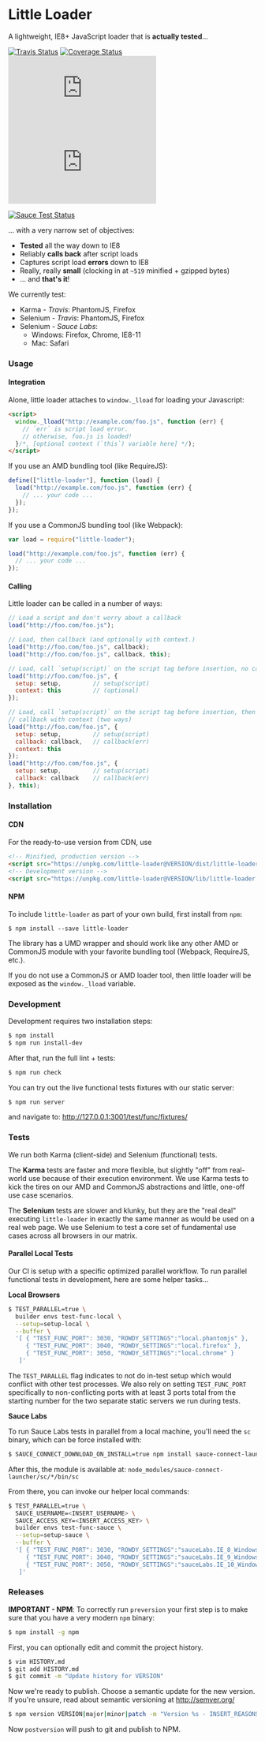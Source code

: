Little Loader
=============

A lightweight, IE8+ JavaScript loader that is **actually tested**...

[![Travis Status][trav_img]][trav_site]
[![Coverage Status][cov_img]][cov_site]
![size](http://badges.herokuapp.com/size/npm/little-loader/dist/little-loader.min.js)
![size (gz)](http://badges.herokuapp.com/size/npm/little-loader/dist/little-loader.min.js?gzip=true&label=size%20(gz))

[![Sauce Test Status][sauce_img]][sauce_site]

... with a very narrow set of objectives:

* **Tested** all the way down to IE8
* Reliably **calls back** after script loads
* Captures script load **errors** down to IE8
* Really, really **small** (clocking in at `~519` minified + gzipped bytes)
* ... and **that's it**!

We currently test:

* Karma - _Travis_: PhantomJS, Firefox
* Selenium - _Travis_: PhantomJS, Firefox
* Selenium - _Sauce Labs_:
    * Windows: Firefox, Chrome, IE8-11
    * Mac: Safari

### Usage

#### Integration

Alone, little loader attaches to `window._lload` for loading your Javascript:

```html
<script>
  window._lload("http://example.com/foo.js", function (err) {
    // `err` is script load error.
    // otherwise, foo.js is loaded!
  }/*, [optional context (`this`) variable here] */);
</script>
```

If you use an AMD bundling tool (like RequireJS):

```js
define(["little-loader"], function (load) {
  load("http://example.com/foo.js", function (err) {
    // ... your code ...
  });
});
```

If you use a CommonJS bundling tool (like Webpack):

```js
var load = require("little-loader");

load("http://example.com/foo.js", function (err) {
  // ... your code ...
});
```

#### Calling

Little loader can be called in a number of ways:

```js
// Load a script and don't worry about a callback
load("http://foo.com/foo.js");

// Load, then callback (and optionally with context.)
load("http://foo.com/foo.js", callback);
load("http://foo.com/foo.js", callback, this);

// Load, call `setup(script)` on the script tag before insertion, no callback
load("http://foo.com/foo.js", {
  setup: setup,         // setup(script)
  context: this         // (optional)
});

// Load, call `setup(script)` on the script tag before insertion, then
// callback with context (two ways)
load("http://foo.com/foo.js", {
  setup: setup,         // setup(script)
  callback: callback,   // callback(err)
  context: this
});
load("http://foo.com/foo.js", {
  setup: setup,         // setup(script)
  callback: callback    // callback(err)
}, this);
```

### Installation

#### CDN

For the ready-to-use version from CDN, use

```html
<!-- Minified, production version -->
<script src="https://unpkg.com/little-loader@VERSION/dist/little-loader.min.js"></script>
<!-- Development version -->
<script src="https://unpkg.com/little-loader@VERSION/lib/little-loader.js"></script>
```

#### NPM

To include `little-loader` as part of your own build, first install from `npm`:

```
$ npm install --save little-loader
```

The library has a UMD wrapper and should work like any other AMD or CommonJS
module with your favorite bundling tool (Webpack, RequireJS, etc.).

If you do not use a CommonJS or AMD loader tool, then little loader will be
exposed as the `window._lload` variable.

### Development

Development requires two installation steps:

```sh
$ npm install
$ npm run install-dev
```

After that, run the full lint + tests:

```sh
$ npm run check
```

You can try out the live functional tests fixtures with our static server:

```sh
$ npm run server
```

and navigate to: http://127.0.0.1:3001/test/func/fixtures/

### Tests

We run both Karma (client-side) and Selenium (functional) tests.

The **Karma** tests are faster and more flexible, but slightly "off" from
real-world use because of their execution environment. We use Karma tests to
kick the tires on our AMD and CommonJS abstractions and little, one-off use
case scenarios.

The **Selenium** tests are slower and klunky, but they are the "real deal"
executing `little-loader` in exactly the same manner as would be used on a
real web page. We use Selenium to test a core set of fundamental use cases
across all browsers in our matrix.

#### Parallel Local Tests

Our CI is setup with a specific optimized parallel workflow. To run parallel
functional tests in development, here are some helper tasks...

**Local Browsers**

```sh
$ TEST_PARALLEL=true \
  builder envs test-func-local \
  --setup=setup-local \
  --buffer \
  '[ { "TEST_FUNC_PORT": 3030, "ROWDY_SETTINGS":"local.phantomjs" },
     { "TEST_FUNC_PORT": 3040, "ROWDY_SETTINGS":"local.firefox" },
     { "TEST_FUNC_PORT": 3050, "ROWDY_SETTINGS":"local.chrome" }
   ]'
```

The `TEST_PARALLEL` flag indicates to not do in-test setup which would conflict
with other test processes. We also rely on setting `TEST_FUNC_PORT` specifically
to non-conflicting ports with at least 3 ports total from the starting number
for the two separate static servers we run during tests.

**Sauce Labs**

To run Sauce Labs tests in parallel from a local machine, you'll need the `sc`
binary, which can be force installed with:

```sh
$ SAUCE_CONNECT_DOWNLOAD_ON_INSTALL=true npm install sauce-connect-launcher
```

After this, the module is available at:
`node_modules/sauce-connect-launcher/sc/*/bin/sc`

From there, you can invoke our helper local commands:

```sh
$ TEST_PARALLEL=true \
  SAUCE_USERNAME=<INSERT_USERNAME> \
  SAUCE_ACCESS_KEY=<INSERT_ACCESS_KEY> \
  builder envs test-func-sauce \
  --setup=setup-sauce \
  --buffer \
  '[ { "TEST_FUNC_PORT": 3030, "ROWDY_SETTINGS":"sauceLabs.IE_8_Windows_2008_Desktop" },
     { "TEST_FUNC_PORT": 3040, "ROWDY_SETTINGS":"sauceLabs.IE_9_Windows_2008_Desktop" },
     { "TEST_FUNC_PORT": 3050, "ROWDY_SETTINGS":"sauceLabs.IE_10_Windows_2012_Desktop" }
   ]'
```


### Releases

**IMPORTANT - NPM**: To correctly run `preversion` your first step is to make
sure that you have a very modern `npm` binary:

```sh
$ npm install -g npm
```

First, you can optionally edit and commit the project history.

```sh
$ vim HISTORY.md
$ git add HISTORY.md
$ git commit -m "Update history for VERSION"
```

Now we're ready to publish. Choose a semantic update for the new version.
If you're unsure, read about semantic versioning at http://semver.org/

```sh
$ npm version VERSION|major|minor|patch -m "Version %s - INSERT_REASONS"
```

Now `postversion` will push to git and publish to NPM.

[trav_img]: https://api.travis-ci.org/walmartlabs/little-loader.svg
[trav_site]: https://travis-ci.org/walmartlabs/little-loader
[sauce]: https://saucelabs.com
[sauce_img]: http://badges.herokuapp.com/sauce/wml-little-loader
<!--[sauce_img]: https://saucelabs.com/browser-matrix/wml-little-loader.svg-->
[sauce_site]: https://saucelabs.com/u/wml-little-loader
[cov]: https://coveralls.io
[cov_img]: https://img.shields.io/coveralls/walmartlabs/little-loader.svg
[cov_site]: https://coveralls.io/r/walmartlabs/little-loader
